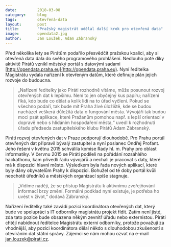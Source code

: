 ```yaml
---
date:         2018-03-08
category:     blog
tags:         otevřená-data
layout:       post
title:        "Pražský magistrát udělal další krok pro otevřená data" 
image:        opendata2.jpg
author:       Jan Loužek, Adam Zábranský
---
```


Před několika lety se Pirátům podařilo přesvědčit pražskou koalici, aby si otevřená data dala do svého programového prohlášení. Nedlouho poté díky aktivitě Pirátů vznikl městský portál s datovými sadami [http://opendata.praha.eu](http://opendata.praha.eu). Nyní ředitelka Magistrátu vydala nařízení k otevřeným datům, které definuje plán jejich rozvoje do budoucna.

> „Nařízení ředitelky jako Piráti rozhodně vítáme, může posunout rozvoj otevřených dat k lepšímu. Není to jen obyčejný kus papíru; nařízení říká, kdo bude co dělat a kolik lidí na to úřad vyčlení. Pokud se všechno podaří, tak bude mít Praha živé úložiště, kde se budou nacházet veškerá důležitá data o fungování města. Vývojáři tak budou moci psát aplikace, které Pražanům pomohou např. s lepší orientací v dopravě nebo s hlídáním hospodaření města,“ uvedl k rozhodnutí úřadu předseda zastupitelského klubu Pirátů Adam Zábranský.

Piráti rozvoj otevřených dat v Praze podporují dlouhodobě. Pro Prahu portál otevřených dat připravil bývalý zastupitel a nyní poslanec Ondřej Profant. Jeho řešení v květnu 2015 schválila komise Rady hl. m. Prahy pro oblast informatiky. V červnu 2015 se Piráti podíleli na pořádání rozsáhlého hackathonu, kam přivedli řadu vývojářů a nechali je pracovat s daty, které má k dispozici hlavní město. Výsledkem byla řada nových aplikací, které byly dány obyvatelům Prahy k dispozici. Bohužel od té doby portál kvůli neochotě úředníků a městských organizací spíše stagnuje. 

> „Vidíme naději, že se přístup Magistrátu k aktivnímu zveřejňování informací brzy změní. Formální podklad nyní existuje, je potřeba ho uvést v život,“ dodává Zábranský.

Nařízení ředitelky také zavádí pozici koordinátora otevřených dat, který bude ve spolupráci s IT odborníky magistrátu projekt řídit. Zatím není jisté, zda tato pozice bude obsazena někým zevnitř úřadu nebo externistou. Piráti chtějí nabídnout ředitelce Magistrátu externí odborníky, protože považují za vhodnější, aby pozici koordinátora dělal někdo s dlouhodobou zkušeností s otevíráním dat státní správy. Zájemci se nám mohou ozvat na e-mail jan.louzek@pirati.cz.
